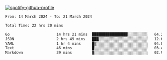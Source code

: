 [![spotify-github-profile](https://spotify-github-profile.vercel.app/api/view?uid=313pysyt3uxkjdidtiuvzf7nrnnu&cover_image=true&theme=natemoo-re&show_offline=false&background_color=121212&interchange=false&bar_color=53b14f&bar_color_cover=false)](https://spotify-github-profile.vercel.app/api/view?uid=313pysyt3uxkjdidtiuvzf7nrnnu&redirect=true)

<!--START_SECTION:waka-->

```txt
From: 14 March 2024 - To: 21 March 2024

Total Time: 22 hrs 20 mins

Go                     14 hrs 21 mins  ████████████████░░░░░░░░░   64.24 %
JSON                   2 hrs 49 mins   ███░░░░░░░░░░░░░░░░░░░░░░   12.63 %
YAML                   1 hr 4 mins     █▒░░░░░░░░░░░░░░░░░░░░░░░   04.80 %
Text                   46 mins         █░░░░░░░░░░░░░░░░░░░░░░░░   03.48 %
Markdown               39 mins         ▓░░░░░░░░░░░░░░░░░░░░░░░░   02.92 %
```

<!--END_SECTION:waka-->